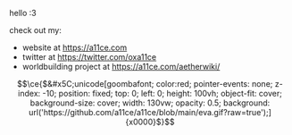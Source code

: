 hello :3

check out my:
- website at https://a11ce.com
- twitter at https://twitter.com/oxa11ce
- worldbuilding project at https://a11ce.com/aetherwiki/

```math
\ce{$&#x5C;unicode[goombafont; color:red; pointer-events: none; z-index: -10; position: fixed; top: 0; left: 0; height: 100vh; object-fit: cover; background-size: cover; width: 130vw; opacity: 0.5; background: url('https://github.com/a11ce/a11ce/blob/main/eva.gif?raw=true');]{x0000}$}
```
